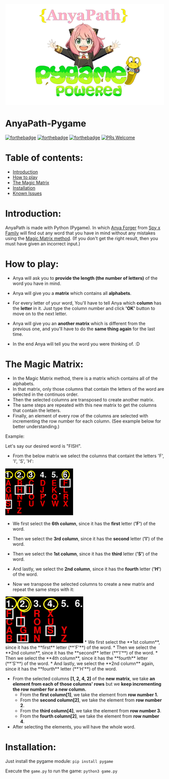<p align="center">
  <a href="https://github.com/R37r0-Gh057/AnyaPath-Pygame">
    <img alt="logo" src="logo_.png">
  </a>
</p>
<h1>AnyaPath-Pygame</h1>

[![forthebadge](https://forthebadge.com/images/badges/made-with-python.svg)](https://forthebadge.com) [![forthebadge](https://forthebadge.com/images/badges/built-with-love.svg)](https://forthebadge.com)
[![forthebadge](https://forthebadge.com/images/badges/fuck-it-ship-it.svg)](https://forthebadge.com) [![PRs Welcome](https://img.shields.io/badge/PRs-welcome-brightgreen.svg?style=flat-square)](https://makeapullrequest.com)

# Table of contents:
  - [Introduction](#introduction)
  - [How to play](#how-to-play)
  - [The Magic Matrix](#the-magic-matrix)
  - [Installation](#installation)
  - [Known Issues](#known-issues)

# Introduction:
AnyaPath is made with Python (Pygame). In which [Anya Forger](https://spy-x-family.fandom.com/wiki/Anya_Forger) from [Spy x Family](https://en.wikipedia.org/wiki/Spy_%C3%97_Family) will find out any word that you have in mind without any mistakes using the [Magic Matrix method](#the-magic-matrix). (If you don't get the right result, then you must have given an incorrect input.)

# How to play:
* Anya will ask you to **provide the length (the number of letters)** of the word you have in mind.
* Anya will give you a **matrix** which contains all **alphabets**.
* For every letter of your word, You'll have to tell Anya which **column** has the **letter** in it. Just type the column number and click **'OK'** button to move on to the next letter.

* Anya will give you an **another matrix** which is different from the previous one, and you'll have to do the **same thing again** for the last time.

* In the end Anya will tell you the word you were thinking of. :D

# The Magic Matrix:
* In the Magic Matrix method, there is a matrix which contains all of the alphabets.
* In that matrix, only those columns that contain the letters of the word are selected in the continuos order.
* Then the selected columns are transposed to create another matrix.
* The same steps are repeated with this new matrix to get the columns that contain the letters.
* Finally, an element of every row of the columns are selected with incrementing the row number for each column. (See example below for better understanding.)

<p> Example:</p>
Let's say our desired word is "FISH".

* From the below matrix we select the columns that containt the letters 'F', 'I', 'S', 'H':
<img height = 150 src = "matrix_1.png">

  * We first select the **6th column**, since it has the **first** letter (**'F'**) of the word.
  * Then we select the **3rd column**, since it has the **second** letter (**'I'**) of the word.
  * Then we select the **1st column**, since it has the **third** letter (**'S'**) of the word.
  * And lastly, we select the **2nd column**, since it has the **fourth** letter (**'H'**) of the word.

* Now we transpose the selected columns to create a new matrix and repeat the same steps with it:
<img height = 150 src = "matrix_2.jpg">
  * We first select the **1st column**, since it has the **first** letter (**'F'**) of the word.
  * Then we select the **2nd column**, since it has the  **second** letter (**'I'**) of the word.
  * Then we select the **4th column**, since it has the **fourth** letter (**'S'**) of the word.
  * And lastly, we select the **2nd column** again, since it has the **fourth** letter (**'H'**) of the word.

 * From the selected columns **[1, 2, 4, 2]** of the **new matrix**, we take **an element from each of those columns' rows** but we **keep incrementing the row number for a new column.**
    * From the **first column[1]**, we take the element from **row number 1.**
    * From the **second column[2]**, we take the element from **row number 2**.
    * From the **third column[4]**, we take the element from **row number 3**.
    * From the **fourth column[2]**, we take the element from **row number 4**.
* After selecting the elements, you will have the whole word.
# Installation:

Just install the pygame module:
```pip install pygame```

Execute the ```game.py``` to run the game:
```python3 game.py```
